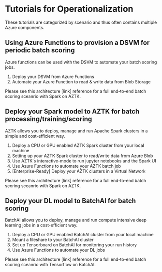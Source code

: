 # Tutorials for Operationalization
These tutorials are categorized by scenario and thus often contains multiple Azure components. 

## Using Azure Functions to provision a DSVM for periodic batch scoring
Azure functions can be used with the DSVM to automate your batch scoring jobs.

1. Deploy your DSVM from Azure Functions 
2. Automate your Azure Function to read & write data from Blob Storage

Please see this architecture [link] reference for a full end-to-end batch scoring sceanrio with Spark on AZTK.

## Deploy your Spark model to AZTK for batch processing/training/scoring
AZTK allows you to deploy, manage and run Apache Spark clusters in a simple and cost-efficient way.

1. Deploy a CPU or GPU enabled AZTK Spark cluster from your local machine
2. Setting up your AZTK Spark cluster to read/write data from Azure Blob
3. Use AZTK's interactive-mode to run jupyter notebooks and the Spark UI
4. Use Azure Functions to automate your AZTK batch job 
5. [Enterprise-Ready] Deploy your AZTK clusters in a Virtual Network

Please see this architecture [link] reference for a full end-to-end batch scoring sceanrio with Spark on AZTK.

## Deploy your DL model to BatchAI for batch scoring
BatchAI allows you to deploy, manage and run compute intensive deep learning jobs in a cost-efficient way.

1. Deploy a CPU or GPU enabled BatchAI cluster from your local machine
2. Mount a fileshare to your BatchAI cluster
3. Set up Tensorboard on BatchAI for monitoring your run history
3. Use Azure Functions to automate your DL jobs 

Please see this architecture [link] reference for a full end-to-end batch scoring sceanrio with Tensorflow on BatchAI.
